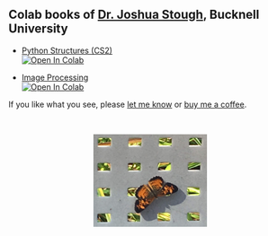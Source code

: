 ## Colab books of [Dr. Joshua Stough](http://joshuastough.com), Bucknell University

- [Python Structures (CS2)](https://joshuastough.github.io/pythonstructures/)  
[![Open In Colab](https://colab.research.google.com/assets/colab-badge.svg)](https://colab.research.google.com/github/joshuastough/pythonstructures/blob/main/TOC.ipynb)

- [Image Processing](https://joshuastough.github.io/imageprocessing/)  
[![Open In Colab](https://colab.research.google.com/assets/colab-badge.svg)](https://colab.research.google.com/github/joshuastough/imageprocessing/blob/main/TOC.ipynb)

If you like what you see, please [let me know](mailto:joshua.stough@gmail.com) or 
[buy me a coffee](https://www.buymeacoffee.com/joshuastough).


<br>
<p style="text-align:center;">
    <img src="butterfly.png" width="40%">
</p>


